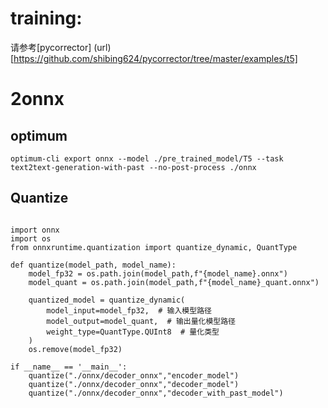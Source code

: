 # training:
  请参考[pycorrector]
  (url)[https://github.com/shibing624/pycorrector/tree/master/examples/t5]

# 2onnx

  ## optimum
  ```
  optimum-cli export onnx --model ./pre_trained_model/T5 --task text2text-generation-with-past --no-post-process ./onnx 

  ```
  ## Quantize
   
  ```
  
  import onnx
  import os
  from onnxruntime.quantization import quantize_dynamic, QuantType

  def quantize(model_path, model_name):
      model_fp32 = os.path.join(model_path,f"{model_name}.onnx")
      model_quant = os.path.join(model_path,f"{model_name}_quant.onnx")

      quantized_model = quantize_dynamic(
          model_input=model_fp32,  # 输入模型路径
          model_output=model_quant,  # 输出量化模型路径
          weight_type=QuantType.QUInt8  # 量化类型
      )
      os.remove(model_fp32)

  if __name__ == '__main__':
      quantize("./onnx/decoder_onnx","encoder_model")
      quantize("./onnx/decoder_onnx","decoder_model")
      quantize("./onnx/decoder_onnx","decoder_with_past_model")   
 
  ```
